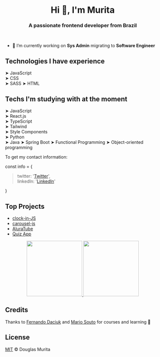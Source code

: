 <h1 align="center">Hi 👋, I'm Murita</h1>
<h3 align="center">A passionate frontend developer from Brazil</h3>
</br>

- 🔭 I’m currently working on **Sys Admin** migrating to **Software Engineer**

## Technologies I have experience
➤ JavaScript  
➤ CSS   
➤ SASS 
➤ HTML 

## Techs I'm studying with at the moment
 
➤ JavaScript  
➤ React.js  
➤ TypeScript  
➤ Tailwind  
➤ Style Components  
➤ Python  
➤ Java 
➤ Spring Boot 
➤ Functional Programming 
➤ Object-oriented programming 


To get my contact information: 


const info = {<br/>
> twitter: '[Twitter](https://twitter.com/muritadb)',<br/>
> linkedIn: '[LinkedIn](https://www.linkedin.com/in/douglas-barbosaa/)'<br/>

}
## Top Projects 
<ul>
 <li><a href="https://muritadb.github.io/clock-in-JS/">clock-in-JS</a></li>
 <li><a href="https://muritadb.github.io/carousel-js/">carousel-js</a></li>
 <li><a href="https://aluratube-is8d-git-main-douglasmurit.vercel.app/">AluraTube</a></li>
 <li><a href="https://quiz-murita.netlify.app/">Quiz App</a></li>
</ul>

<p align="center">
<a href="https://github.com/muritadb">
  <img height="180em" src="https://github-readme-stats-eight-theta.vercel.app/api?username=muritadb&show_icons=true&theme=algolia&include_all_commits=true&count_private=true"/>
  <img height="180em" src="https://github-readme-stats-eight-theta.vercel.app/api/top-langs/?username=muritadb&layout=compact&langs_count=8&theme=algolia"/>
</a>
</p>

## Credits

Thanks to [Fernando Daciuk](https://gist.github.com/fdaciuk) and [Mario Souto](https://github.com/omariosouto) for courses and learning 🚀
## License

[MIT](https://github.com/muritadb/muritadb/blob/main/MIT-LICENSE.md) &copy; Douglas Murita
